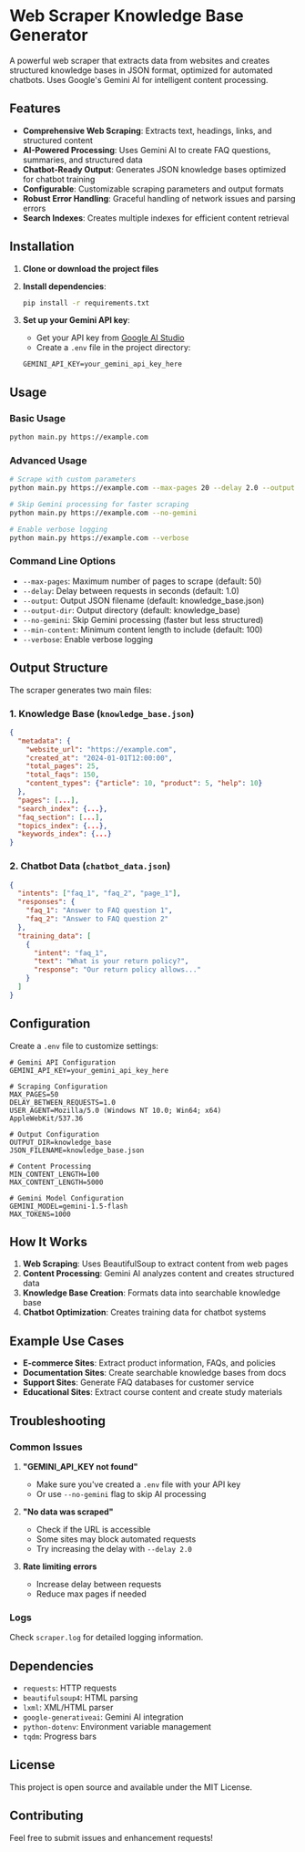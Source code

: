 # Web Scraper Knowledge Base Generator

A powerful web scraper that extracts data from websites and creates structured knowledge bases in JSON format, optimized for automated chatbots. Uses Google's Gemini AI for intelligent content processing.

## Features

- **Comprehensive Web Scraping**: Extracts text, headings, links, and structured content
- **AI-Powered Processing**: Uses Gemini AI to create FAQ questions, summaries, and structured data
- **Chatbot-Ready Output**: Generates JSON knowledge bases optimized for chatbot training
- **Configurable**: Customizable scraping parameters and output formats
- **Robust Error Handling**: Graceful handling of network issues and parsing errors
- **Search Indexes**: Creates multiple indexes for efficient content retrieval

## Installation

1. **Clone or download the project files**

2. **Install dependencies**:
   ```bash
   pip install -r requirements.txt
   ```

3. **Set up your Gemini API key**:
   - Get your API key from [Google AI Studio](https://makersuite.google.com/app/apikey)
   - Create a `.env` file in the project directory:
   ```
   GEMINI_API_KEY=your_gemini_api_key_here
   ```

## Usage

### Basic Usage

```bash
python main.py https://example.com
```

### Advanced Usage

```bash
# Scrape with custom parameters
python main.py https://example.com --max-pages 20 --delay 2.0 --output my_kb.json

# Skip Gemini processing for faster scraping
python main.py https://example.com --no-gemini

# Enable verbose logging
python main.py https://example.com --verbose
```

### Command Line Options

- `--max-pages`: Maximum number of pages to scrape (default: 50)
- `--delay`: Delay between requests in seconds (default: 1.0)
- `--output`: Output JSON filename (default: knowledge_base.json)
- `--output-dir`: Output directory (default: knowledge_base)
- `--no-gemini`: Skip Gemini processing (faster but less structured)
- `--min-content`: Minimum content length to include (default: 100)
- `--verbose`: Enable verbose logging

## Output Structure

The scraper generates two main files:

### 1. Knowledge Base (`knowledge_base.json`)

```json
{
  "metadata": {
    "website_url": "https://example.com",
    "created_at": "2024-01-01T12:00:00",
    "total_pages": 25,
    "total_faqs": 150,
    "content_types": {"article": 10, "product": 5, "help": 10}
  },
  "pages": [...],
  "search_index": {...},
  "faq_section": [...],
  "topics_index": {...},
  "keywords_index": {...}
}
```

### 2. Chatbot Data (`chatbot_data.json`)

```json
{
  "intents": ["faq_1", "faq_2", "page_1"],
  "responses": {
    "faq_1": "Answer to FAQ question 1",
    "faq_2": "Answer to FAQ question 2"
  },
  "training_data": [
    {
      "intent": "faq_1",
      "text": "What is your return policy?",
      "response": "Our return policy allows..."
    }
  ]
}
```

## Configuration

Create a `.env` file to customize settings:

```env
# Gemini API Configuration
GEMINI_API_KEY=your_gemini_api_key_here

# Scraping Configuration
MAX_PAGES=50
DELAY_BETWEEN_REQUESTS=1.0
USER_AGENT=Mozilla/5.0 (Windows NT 10.0; Win64; x64) AppleWebKit/537.36

# Output Configuration
OUTPUT_DIR=knowledge_base
JSON_FILENAME=knowledge_base.json

# Content Processing
MIN_CONTENT_LENGTH=100
MAX_CONTENT_LENGTH=5000

# Gemini Model Configuration
GEMINI_MODEL=gemini-1.5-flash
MAX_TOKENS=1000
```

## How It Works

1. **Web Scraping**: Uses BeautifulSoup to extract content from web pages
2. **Content Processing**: Gemini AI analyzes content and creates structured data
3. **Knowledge Base Creation**: Formats data into searchable knowledge base
4. **Chatbot Optimization**: Creates training data for chatbot systems

## Example Use Cases

- **E-commerce Sites**: Extract product information, FAQs, and policies
- **Documentation Sites**: Create searchable knowledge bases from docs
- **Support Sites**: Generate FAQ databases for customer service
- **Educational Sites**: Extract course content and create study materials

## Troubleshooting

### Common Issues

1. **"GEMINI_API_KEY not found"**
   - Make sure you've created a `.env` file with your API key
   - Or use `--no-gemini` flag to skip AI processing

2. **"No data was scraped"**
   - Check if the URL is accessible
   - Some sites may block automated requests
   - Try increasing the delay with `--delay 2.0`

3. **Rate limiting errors**
   - Increase delay between requests
   - Reduce max pages if needed

### Logs

Check `scraper.log` for detailed logging information.

## Dependencies

- `requests`: HTTP requests
- `beautifulsoup4`: HTML parsing
- `lxml`: XML/HTML parser
- `google-generativeai`: Gemini AI integration
- `python-dotenv`: Environment variable management
- `tqdm`: Progress bars

## License

This project is open source and available under the MIT License.

## Contributing

Feel free to submit issues and enhancement requests!
